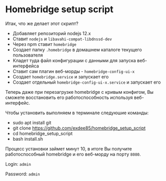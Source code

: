 # Homebridge setup script

Итак, что же делает этот скрипт?

* Добавляет репозиторий nodejs 12.x
* Ставит `nodejs` и `libavahi-compat-libdnssd-dev`
* Через npm ставит `homebridge`
* Создает папку `.homebridge` в домашнем каталоге текущего пользователя
* Кладет туда файл конфигурации с данными для запуска веб-интерфейса
* Ставит сам плагин веб-морды - `homebridge-config-ui-x`
* Создает `homebridge.service` и запускает его
* Создает отдельный `homebridge-config-ui-x.service` и запускает его

Теперь даже при перезагрузке homebridge с кривым конфигом, Вы сможете восстановить его работоспособность используя веб-интерфейс.

Чтобы установить выполняем в терминале следуюшие команды:
* sudo apt install git
* git clone https://github.com/exdee85/homebridge_setup_script
* cd homebridge_setup_script
* bash install.sh

Процесс установки займет минут 10, в итоге Вы получите работоспособный homebridge и его веб-морду на порту `8080`.

Login: `admin`

Password: `admin`
